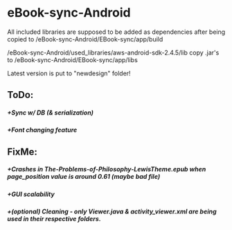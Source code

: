 # eBook-sync-Android
All included libraries are supposed to be added as dependencies after being copied to /eBook-sync-Android/EBook-sync/app/build

/eBook-sync-Android/used_libraries/aws-android-sdk-2.4.5/lib copy .jar's to  /eBook-sync-Android/EBook-sync/app/libs

Latest version is put to "newdesign" folder!

## ToDo:
##### +Sync w/ DB (& serialization)
##### +Font changing feature

## FixMe:
##### +Crashes in _The-Problems-of-Philosophy-LewisTheme.epub_ when page_position value is around 0.61 (maybe bad file)
##### +GUI scalability
##### +(optional) Cleaning - only _Viewer.java_ & _activity_viewer.xml_ are being used in their respective folders.
